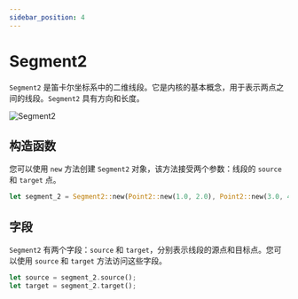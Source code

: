 ```yaml
---
sidebar_position: 4
---
```


# Segment2

`Segment2` 是笛卡尔坐标系中的二维线段。它是内核的基本概念，用于表示两点之间的线段。`Segment2` 具有方向和长度。

![Segment2](/img/segment-2.png)

## 构造函数

您可以使用 `new` 方法创建 `Segment2` 对象，该方法接受两个参数：线段的 `source` 和 `target` 点。

```rust
let segment_2 = Segment2::new(Point2::new(1.0, 2.0), Point2::new(3.0, 4.0));
```

## 字段

`Segment2` 有两个字段：`source` 和 `target`，分别表示线段的源点和目标点。您可以使用 `source` 和 `target` 方法访问这些字段。

```rust
let source = segment_2.source();
let target = segment_2.target();
```
